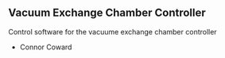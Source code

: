 ## Vacuum Exchange Chamber Controller ##

Control software for the vacuume exchange chamber controller

- Connor Coward
